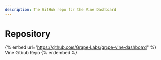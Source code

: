 ```yaml
---
description: The GitHub repo for the Vine Dashboard
---
```


# Repository

{% embed url="https://github.com/Grape-Labs/grape-vine-dashboard" %}
Vine Gitbub Repo
{% endembed %}
